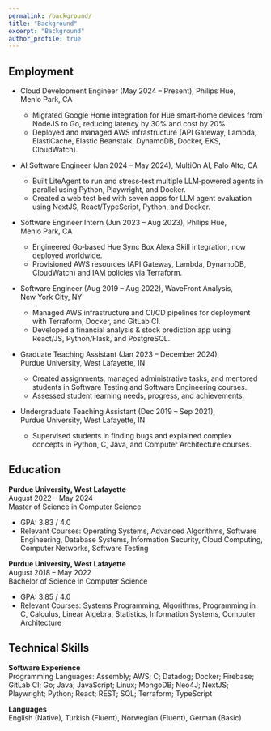 ```yaml
---
permalink: /background/
title: "Background"
excerpt: "Background"
author_profile: true
---
```


<!-- Google tag (gtag.js) -->
<script async src="https://www.googletagmanager.com/gtag/js?id=G-ZSMV5NQV3R"></script>
<script>
  window.dataLayer = window.dataLayer || [];
  function gtag(){dataLayer.push(arguments);}
  gtag('js', new Date());

  gtag('config', 'G-ZSMV5NQV3R');
</script>

Employment
-----------

* Cloud Development Engineer (May 2024 – Present), Philips Hue, Menlo Park, CA  
  * Migrated Google Home integration for Hue smart‑home devices from NodeJS to Go, reducing latency by 30% and cost by 20%.  
  * Deployed and managed AWS infrastructure (API Gateway, Lambda, ElastiCache, Elastic Beanstalk, DynamoDB, Docker, EKS, CloudWatch).

* AI Software Engineer (Jan 2024 – May 2024), MultiOn AI, Palo Alto, CA  
  * Built LiteAgent to run and stress‑test multiple LLM‑powered agents in parallel using Python, Playwright, and Docker.  
  * Created a web test bed with seven apps for LLM agent evaluation using NextJS, React/TypeScript, Python, and Docker.

* Software Engineer Intern (Jun 2023 – Aug 2023), Philips Hue, Menlo Park, CA  
  * Engineered Go‑based Hue Sync Box Alexa Skill integration, now deployed worldwide.  
  * Provisioned AWS resources (API Gateway, Lambda, DynamoDB, CloudWatch) and IAM policies via Terraform.

* Software Engineer (Aug 2019 – Aug 2022), WaveFront Analysis, New York City, NY  
  * Managed AWS infrastructure and CI/CD pipelines for deployment with Terraform, Docker, and GitLab CI.  
  * Developed a financial analysis & stock prediction app using React/JS, Python/Flask, and PostgreSQL.

* Graduate Teaching Assistant (Jan 2023 – December 2024), Purdue University, West Lafayette, IN  
  * Created assignments, managed administrative tasks, and mentored students in Software Testing and Software Engineering courses.  
  * Assessed student learning needs, progress, and achievements.

* Undergraduate Teaching Assistant (Dec 2019 – Sep 2021), Purdue University, West Lafayette, IN  
  * Supervised students in finding bugs and explained complex concepts in Python, C, Java, and Computer Architecture courses.

Education  
-----------

**Purdue University, West Lafayette**  
August 2022 – May 2024  
Master of Science in Computer Science  
- GPA: 3.83 / 4.0
- Relevant Courses: Operating Systems, Advanced Algorithms, Software Engineering, Database Systems, Information Security, Cloud Computing, Computer Networks, Software Testing

**Purdue University, West Lafayette**  
August 2018 – May 2022  
Bachelor of Science in Computer Science  
- GPA: 3.85 / 4.0
- Relevant Courses: Systems Programming, Algorithms, Programming in C, Calculus, Linear Algebra, Statistics, Information Systems, Computer Architecture

Technical Skills
-----------
**Software Experience**  
Programming Languages: Assembly; AWS; C; Datadog; Docker; Firebase; GitLab CI; Go; Java; JavaScript; Linux; MongoDB; Neo4J; NextJS; Playwright; Python; React; REST; SQL; Terraform; TypeScript  

**Languages**  
English (Native), Turkish (Fluent), Norwegian (Fluent), German (Basic)